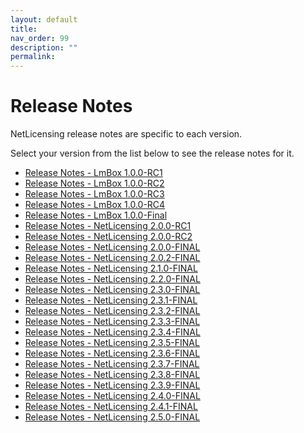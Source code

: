 ```yaml
---
layout: default
title:
nav_order: 99
description: ""
permalink:
---
```


Release Notes </span>
============================================


NetLicensing release notes are specific to each version.

Select your version from the list below to see the release notes for it.

-   [Release Notes - LmBox
    1.0.0-RC1](Release-Notes---LmBox-1.0.0-RC1_11010241.html)
-   [Release Notes - LmBox
    1.0.0-RC2](Release-Notes---LmBox-1.0.0-RC2_11010242.html)
-   [Release Notes - LmBox
    1.0.0-RC3](Release-Notes---LmBox-1.0.0-RC3_11010243.html)
-   [Release Notes - LmBox
    1.0.0-RC4](Release-Notes---LmBox-1.0.0-RC4_11010244.html)
-   [Release Notes - LmBox
    1.0.0-Final](Release-Notes---LmBox-1.0.0-Final_11010245.html)
-   [Release Notes - NetLicensing
    2.0.0-RC1](Release-Notes---NetLicensing-2.0.0-RC1_12419364.html)
-   [Release Notes - NetLicensing
    2.0.0-RC2](Release-Notes---NetLicensing-2.0.0-RC2_12419479.html)
-   [Release Notes - NetLicensing
    2.0.0-FINAL](Release-Notes---NetLicensing-2.0.0-FINAL_13074703.html)
-   [Release Notes - NetLicensing
    2.0.2-FINAL](Release-Notes---NetLicensing-2.0.2-FINAL_13074793.html)
-   [Release Notes - NetLicensing
    2.1.0-FINAL](Release-Notes---NetLicensing-2.1.0-FINAL_14057691.html)
-   [Release Notes - NetLicensing
    2.2.0-FINAL](Release-Notes---NetLicensing-2.2.0-FINAL_14058007.html)
-   [Release Notes - NetLicensing
    2.3.0-FINAL](Release-Notes---NetLicensing-2.3.0-FINAL_14942334.html)
-   [Release Notes - NetLicensing
    2.3.1-FINAL](Release-Notes---NetLicensing-2.3.1-FINAL_14942644.html)
-   [Release Notes - NetLicensing
    2.3.2-FINAL](Release-Notes---NetLicensing-2.3.2-FINAL_15794181.html)
-   [Release Notes - NetLicensing
    2.3.3-FINAL](Release-Notes---NetLicensing-2.3.3-FINAL_15794209.html)
-   [Release Notes - NetLicensing
    2.3.4-FINAL](Release-Notes---NetLicensing-2.3.4-FINAL_15794269.html)
-   [Release Notes - NetLicensing
    2.3.5-FINAL](Release-Notes---NetLicensing-2.3.5-FINAL_15794367.html)
-   [Release Notes - NetLicensing
    2.3.6-FINAL](Release-Notes---NetLicensing-2.3.6-FINAL_15794460.html)
-   [Release Notes - NetLicensing
    2.3.7-FINAL](Release-Notes---NetLicensing-2.3.7-FINAL_15794574.html)
-   [Release Notes - NetLicensing
    2.3.8-FINAL](Release-Notes---NetLicensing-2.3.8-FINAL_17137693.html)
-   [Release Notes - NetLicensing
    2.3.9-FINAL](Release-Notes---NetLicensing-2.3.9-FINAL_17432689.html)
-   [Release Notes - NetLicensing
    2.4.0-FINAL](Release-Notes---NetLicensing-2.4.0-FINAL_18219142.html)
-   [Release Notes - NetLicensing
    2.4.1-FINAL](Release-Notes---NetLicensing-2.4.1-FINAL_18219153.html)
-   [Release Notes - NetLicensing
    2.5.0-FINAL](Release-Notes---NetLicensing-2.5.0-FINAL_18677836.html)
